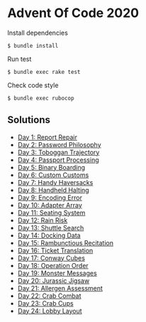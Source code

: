 # Advent Of Code 2020

Install dependencies

    $ bundle install
    
Run test

    $ bundle exec rake test
    
Check code style

    $ bundle exec rubocop
    
## Solutions

- [Day 1: Report Repair](./lib/report_repair.rb)
- [Day 2: Password Philosophy](./lib/password_philosophy.rb)
- [Day 3: Toboggan Trajectory](./lib/toboggan_trajectory.rb)
- [Day 4: Passport Processing](./lib/passport_processing.rb)
- [Day 5: Binary Boarding](./lib/binary_boarding.rb)
- [Day 6: Custom Customs](./lib/custom_customs.rb)
- [Day 7: Handy Haversacks](./lib/handy_haversacks.rb)
- [Day 8: Handheld Halting](./lib/handheld_halting.rb)
- [Day 9: Encoding Error](./lib/encoding_error.rb)
- [Day 10: Adapter Array](./lib/adapter_array.rb)
- [Day 11: Seating System](./lib/seating_system.rb)
- [Day 12: Rain Risk](./lib/rain_risk.rb)
- [Day 13: Shuttle Search](./lib/shuttle_search.rb)
- [Day 14: Docking Data](./lib/docking_data.rb)
- [Day 15: Rambunctious Recitation](./lib/rambunctious_recitation.rb)
- [Day 16: Ticket Translation](./lib/ticket_translation.rb)
- [Day 17: Conway Cubes](./lib/conway_cubes.rb)
- [Day 18: Operation Order](./lib/operation_order.rb)
- [Day 19: Monster Messages](./lib/monster_messages.rb)
- [Day 20: Jurassic Jigsaw](./test/jurassic_jigsaw_test.rb)
- [Day 21: Allergen Assessment](./test/allergen_assessment_test.rb)
- [Day 22: Crab Combat](./test/crab_combat_test.rb)
- [Day 23: Crab Cups](./lib/crab_cups.rb)
- [Day 24: Lobby Layout](./lib/lobby_layout.rb)